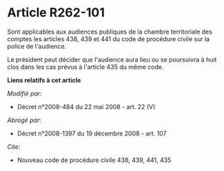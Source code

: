 # Article R262-101

Sont applicables aux audiences publiques de la chambre territoriale des comptes les articles 438, 439 et 441 du    code de
procédure civile sur la police de l'audience. 

Le président peut décider que l'audience aura lieu ou se poursuivra à huit clos dans les cas prévus à l'article 435 du même
code.

**Liens relatifs à cet article**

_Modifié par_:

  - Décret n°2008-484 du 22 mai 2008 - art. 22 (V)

_Abrogé par_:

  - Décret n°2008-1397 du 19 décembre 2008 - art. 107

_Cite_:

  - Nouveau code de procédure civile 438, 439, 441, 435
